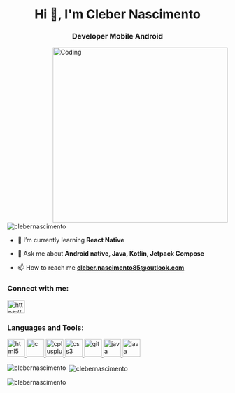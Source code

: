 <h1 align="center">Hi 👋, I'm Cleber Nascimento</h1>
<h3 align="center">Developer Mobile Android</h3>
<img align="right" alt="Coding" width="400"src="https://user-images.githubusercontent.com/125440375/219616451-d945dd2e-356d-44bd-a3e4-690a7210b449.png">
<p align="left"> <img src="https://komarev.com/ghpvc/?username=clebernascimento&label=Profile%20views&color=0e75b6&style=flat" alt="clebernascimento" /> </p>

- 🌱 I’m currently learning **React Native**

- 💬 Ask me about **Android native, Java, Kotlin, Jetpack Compose**

- 📫 How to reach me **cleber.nascimento85@outlook.com**

<h3 align="left">Connect with me:</h3>
<p align="left">
<a href="https://www.linkedin.com/in/cleber-nascimento/" target="blank"><img align="center" src="https://raw.githubusercontent.com/rahuldkjain/github-profile-readme-generator/master/src/images/icons/Social/linked-in-alt.svg" alt="https://www.linkedin.com/in/cleber-nascimento/" height="30" width="40" /></a>
</p>

<h3 align="left">Languages and Tools:</h3>
<p align="left"> 
  <a href="https://developer.android.com/studio" target="_blank" rel="noreferrer"> <img src="https://cdn.jsdelivr.net/gh/devicons/devicon/icons/androidstudio/androidstudio-original.svg" alt="html5" width="40" height="40"/> </a>
  <a href="https://www.android.com/intl/pt-BR_br/" target="_blank" rel="noreferrer"> <img src="https://cdn.jsdelivr.net/gh/devicons/devicon/icons/android/android-original-wordmark.svg" alt="c" width="40" height="40"/> </a> 
  <a href="https://www.java.com/pt-BR/" target="_blank" rel="noreferrer"> <img src="https://cdn.jsdelivr.net/gh/devicons/devicon/icons/java/java-original-wordmark.svg" alt="cplusplus" width="40" height="40"/> </a>
  <a href="https://kotlinlang.org/" target="_blank" rel="noreferrer"> <img src="https://cdn.jsdelivr.net/gh/devicons/devicon/icons/kotlin/kotlin-original.svg" alt="css3" width="40" height="40"/> </a> 
  <a href="https://git-scm.com/" target="_blank" rel="noreferrer"> <img src="https://www.vectorlogo.zone/logos/git-scm/git-scm-icon.svg" alt="git" width="40" height="40"/> </a>
 <a href="https://reactnative.dev/" target="_blank" rel="noreferrer"> <img src="https://cdn.jsdelivr.net/gh/devicons/devicon/icons/react/react-original.svg" alt="java" width="40" height="40"/> </a>
 <a href="https://reactnative.dev/" target="_blank" rel="noreferrer"> <img src="https://cdn.jsdelivr.net/gh/devicons/devicon/icons/figma/figma-original.svg" alt="java" width="40" height="40"/> </a> </p>

<p><img align="left" src="https://github-readme-stats.vercel.app/api/top-langs?username=clebernascimento&show_icons=true&locale=en&layout=compact" alt="clebernascimento" /></p>

<p>&nbsp;<img align="center" src="https://github-readme-stats.vercel.app/api?username=clebernascimento&show_icons=true&locale=en" alt="clebernascimento" /></p>

<p><img align="center" src="https://github-readme-streak-stats.herokuapp.com/?user=clebernascimento&" alt="clebernascimento" /></p>
